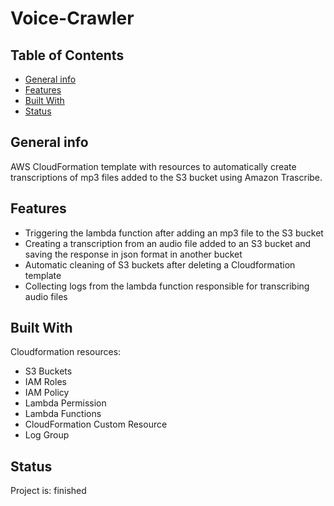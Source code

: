 # Voice-Crawler

## Table of Contents

- [General info](#general-info)
- [Features](#features)
- [Built With](#built-with)
- [Status](#status)

## General info

AWS CloudFormation template with resources to automatically create transcriptions of mp3 files added to the S3 bucket using Amazon Trascribe.

## Features

- Triggering the lambda function after adding an mp3 file to the S3 bucket
- Creating a transcription from an audio file added to an S3 bucket and saving the response in json format in another bucket
- Automatic cleaning of S3 buckets after deleting a Cloudformation template
- Collecting logs from the lambda function responsible for transcribing audio files

## Built With

Cloudformation resources:

- S3 Buckets
- IAM Roles
- IAM Policy
- Lambda Permission
- Lambda Functions
- CloudFormation Custom Resource
- Log Group

## Status

Project is: finished
